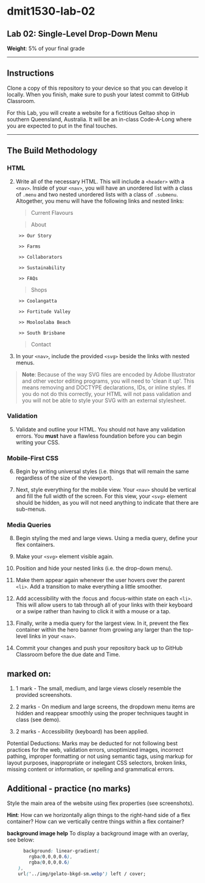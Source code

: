 # dmit1530-lab-02

## Lab 02: Single-Level Drop-Down Menu

**Weight**: 5% of your final grade

---

## Instructions

Clone a copy of this repository to your device so that you can develop it locally. When you finish, make sure to push your latest commit to GitHub Classroom. 

For this Lab, you will create a website for a fictitious Geltao shop in southern Queensland, Australia. It will be an in-class Code-A-Long where you are expected to put in the final touches.

---

## The Build Methodology

### HTML

2. Write all of the necessary HTML. This will include a ``<header>`` with a ``<nav>``. Inside of your ``<nav>``, you will have an unordered list with a class of ``.menu`` and two nested unordered lists with a class of ``.submenu``. Altogether, you menu will have the following links and nested links: 

	> Current Flavours

	> About

		>> Our Story

		>> Farms

		>> Collaborators 

		>> Sustainability 

		>> FAQs
	
	> Shops

		>> Coolangatta

		>> Fortitude Valley

		>> Mooloolaba Beach

		>> South Brisbane

	> Contact

3. In your ``<nav>``, include the provided ``<svg>`` beside the links with nested menus. 

> **Note**: Because of the way SVG files are encoded by Adobe Illustrator and other vector editing programs, you will need to 'clean it up'. This means removing and DOCTYPE declarations, IDs, or inline styles. If you do not do this correctly, your HTML will not pass validation and you will not be able to style your SVG with an external stylesheet. 

### Validation

5. Validate and outline your HTML. You should not have any validation errors. You **must** have a flawless foundation before you can begin writing your CSS.

### Mobile-First CSS

6. Begin by writing universal styles (i.e. things that will remain the same regardless of the size of the viewport).

7. Next, style everything for the mobile view. Your ``<nav>`` should be vertical and fill the full width of the screen. For this view, your ``<svg>`` element should be hidden, as you will not need anything to indicate that there are sub-menus.

### Media Queries

8. Begin styling the med and large views. Using a media query, define your flex containers. 

9. Make your ``<svg>`` element visible again.

10. Position and hide your nested links (i.e. the drop-down menu). 

11. Make them appear again whenever the user hovers over the parent ``<li>``. Add a transition to make everything a little smoother.

12. Add accessibility with the :focus and :focus-within state on each ``<li>``. This will allow users to tab through all of your links with their keyboard or a swipe rather than having to click it with a mouse or a tap. 

13. Finally, write a media query for the largest view. In it, prevent the flex container within the hero banner from growing any larger than the top-level links in your ``<nav>``.

16. Commit your changes and push your repository back up to GitHub Classroom before the due date and Time.


## marked on:

1. 1 mark - The small, medium, and large views closely resemble the provided screenshots.

2. 2 marks - On medium and large screens, the dropdown menu items are hidden and reappear smoothly using the proper techniques taught in class (see demo). 

3. 2 marks - Accessibility (keyboard) has been applied.

Potential Deductions: Marks may be deducted for not following best practices for the web, validation errors, unoptimized images, incorrect pathing, improper formatting or not using semantic tags, using markup for layout purposes, inappropriate or inelegant CSS selectors, broken links, missing content or information, or spelling and grammatical errors.



## Additional - practice (no marks)

Style the main area of the website using flex properties (see screenshots). 

**Hint**: How can we horizontally align things to the right-hand side of a flex container? How can we vertically centre things within a flex container? 

**background image help** 
To display a background image with an overlay, see below:

```css
	  background: linear-gradient(
        rgba(0,0,0,0.6),
        rgba(0,0,0,0.6)
    ),
    url('../img/gelato-bkgd-sm.webp') left / cover;
```

